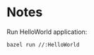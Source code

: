 <!--
SPDX-FileCopyrightText: 2022 Julian Amann <dev@vertexwahn.de>
SPDX-License-Identifier: Apache-2.0
-->
# Notes

Run HelloWorld application:

```bash
bazel run //:HelloWorld
```
